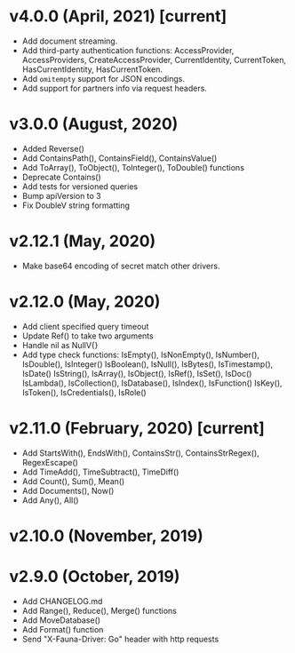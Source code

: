 # v4.0.0 (April, 2021) [current]

- Add document streaming.
- Add third-party authentication functions: AccessProvider, AccessProviders, CreateAccessProvider,
  CurrentIdentity, CurrentToken, HasCurrentIdentity, HasCurrentToken.
- Add `omitempty` support for JSON encodings.
- Add support for partners info via request headers.

# v3.0.0 (August, 2020)

- Added Reverse()
- Add ContainsPath(), ContainsField(), ContainsValue()
- Add ToArray(), ToObject(), ToInteger(), ToDouble() functions
- Deprecate Contains()
- Add tests for versioned queries
- Bump apiVersion to 3
- Fix DoubleV string formatting

# v2.12.1 (May, 2020)

- Make base64 encoding of secret match other drivers.

# v2.12.0 (May, 2020)

- Add client specified query timeout
- Update Ref() to take two arguments
- Handle nil as NullV{}
- Add type check functions:
   IsEmpty(), IsNonEmpty(), IsNumber(), IsDouble(), IsInteger()
   IsBoolean(), IsNull(), IsBytes(), IsTimestamp(), IsDate()
   IsString(), IsArray(), IsObject(), IsRef(), IsSet(), IsDoc()
   IsLambda(), IsCollection(), IsDatabase(), IsIndex(), IsFunction()
   IsKey(), IsToken(), IsCredentials(), IsRole()

# v2.11.0 (February, 2020) [current]

- Add StartsWith(), EndsWith(), ContainsStr(), ContainsStrRegex(), RegexEscape()
- Add TimeAdd(), TimeSubtract(), TimeDiff()
- Add Count(), Sum(), Mean()
- Add Documents(), Now()
- Add Any(), All()

# v2.10.0 (November, 2019)

# v2.9.0 (October, 2019)

- Add CHANGELOG.md
- Add Range(), Reduce(), Merge() functions
- Add MoveDatabase()
- Add Format() function
- Send "X-Fauna-Driver: Go" header with http requests
